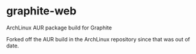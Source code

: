 graphite-web
============

ArchLinux AUR package build for Graphite

Forked off the AUR build in the ArchLinux repository since that was out of date.

